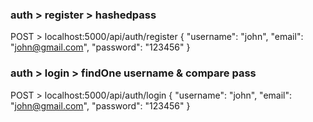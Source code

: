
### auth > register > hashedpass

POST > localhost:5000/api/auth/register
{
    "username": "john",
    "email": "john@gmail.com",
    "password": "123456"
}

### auth > login > findOne username & compare pass

POST > localhost:5000/api/auth/login
{
    "username": "john",
    "email": "john@gmail.com",
    "password": "123456"
}